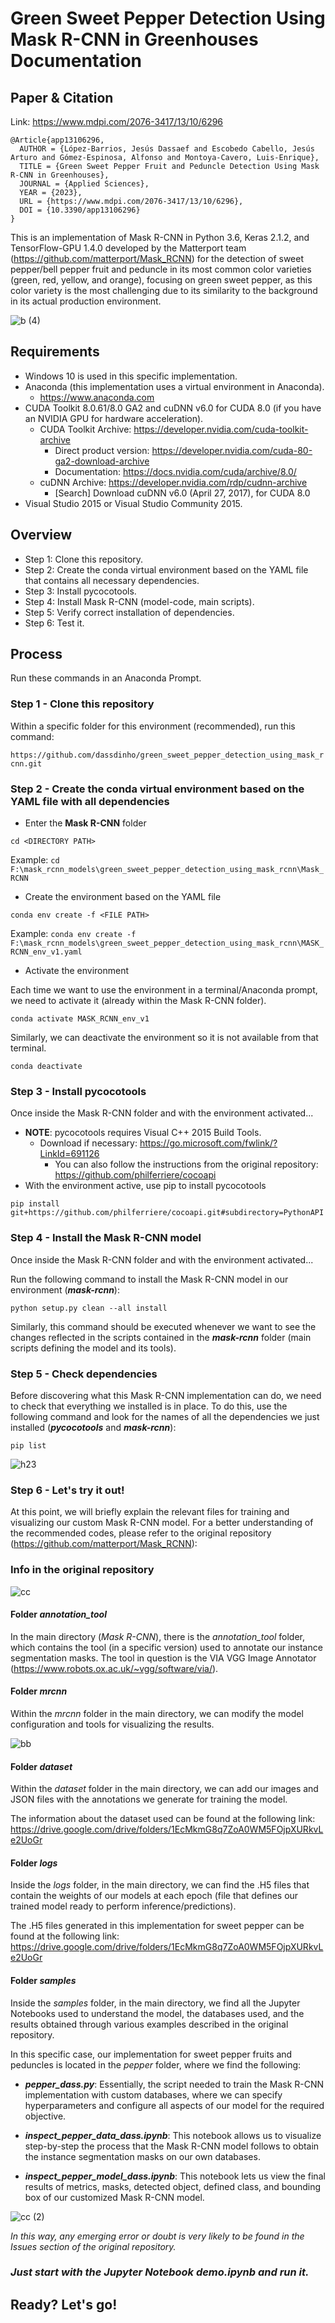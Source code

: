# Green Sweet Pepper Detection Using Mask R-CNN in Greenhouses Documentation

## Paper & Citation

Link: https://www.mdpi.com/2076-3417/13/10/6296

```
@Article{app13106296,
  AUTHOR = {López-Barrios, Jesús Dassaef and Escobedo Cabello, Jesús Arturo and Gómez-Espinosa, Alfonso and Montoya-Cavero, Luis-Enrique},
  TITLE = {Green Sweet Pepper Fruit and Peduncle Detection Using Mask R-CNN in Greenhouses},
  JOURNAL = {Applied Sciences},
  YEAR = {2023},
  URL = {https://www.mdpi.com/2076-3417/13/10/6296},
  DOI = {10.3390/app13106296}
}
```

This is an implementation of Mask R-CNN in Python 3.6, Keras 2.1.2, and TensorFlow-GPU 1.4.0 developed by the Matterport team (https://github.com/matterport/Mask_RCNN) for the detection of sweet pepper/bell pepper fruit and peduncle in its most common color varieties (green, red, yellow, and orange), focusing on green sweet pepper, as this color variety is the most challenging due to its similarity to the background in its actual production environment.

![b (4)](https://user-images.githubusercontent.com/107544707/205514983-d2b25fe5-1ae3-400f-bee9-ce1a12cda57e.png)

## Requirements

- Windows 10 is used in this specific implementation.
- Anaconda (this implementation uses a virtual environment in Anaconda).
  - https://www.anaconda.com
- CUDA Toolkit 8.0.61/8.0 GA2 and cuDNN v6.0 for CUDA 8.0 (if you have an NVIDIA GPU for hardware acceleration).
  - CUDA Toolkit Archive: https://developer.nvidia.com/cuda-toolkit-archive
    - Direct product version: https://developer.nvidia.com/cuda-80-ga2-download-archive
    - Documentation: https://docs.nvidia.com/cuda/archive/8.0/
  - cuDNN Archive: https://developer.nvidia.com/rdp/cudnn-archive
    - [Search] Download cuDNN v6.0 (April 27, 2017), for CUDA 8.0
- Visual Studio 2015 or Visual Studio Community 2015.

## Overview

- Step 1: Clone this repository.
- Step 2: Create the conda virtual environment based on the YAML file that contains all necessary dependencies.
- Step 3: Install pycocotools.
- Step 4: Install Mask R-CNN (model-code, main scripts).
- Step 5: Verify correct installation of dependencies.
- Step 6: Test it.

## Process

Run these commands in an Anaconda Prompt.

### Step 1 - Clone this repository

Within a specific folder for this environment (recommended), run this command:

`https://github.com/dassdinho/green_sweet_pepper_detection_using_mask_rcnn.git`

### Step 2 - Create the conda virtual environment based on the YAML file with all dependencies

- Enter the **Mask R-CNN** folder

`cd <DIRECTORY PATH>`

Example: `cd F:\mask_rcnn_models\green_sweet_pepper_detection_using_mask_rcnn\Mask_RCNN`

- Create the environment based on the YAML file

`conda env create -f <FILE PATH>`

Example: `conda env create -f F:\mask_rcnn_models\green_sweet_pepper_detection_using_mask_rcnn\MASK_RCNN_env_v1.yaml`

- Activate the environment

Each time we want to use the environment in a terminal/Anaconda prompt, we need to activate it (already within the Mask R-CNN folder).

`conda activate MASK_RCNN_env_v1`

Similarly, we can deactivate the environment so it is not available from that terminal.

`conda deactivate`
 
### Step 3 - Install pycocotools

Once inside the Mask R-CNN folder and with the environment activated...

- **NOTE**: pycocotools requires Visual C++ 2015 Build Tools.
  - Download if necessary: https://go.microsoft.com/fwlink/?LinkId=691126
    - You can also follow the instructions from the original repository: https://github.com/philferriere/cocoapi
- With the environment active, use pip to install pycocotools

`pip install git+https://github.com/philferriere/cocoapi.git#subdirectory=PythonAPI`

### Step 4 - Install the Mask R-CNN model

Once inside the Mask R-CNN folder and with the environment activated...

Run the following command to install the Mask R-CNN model in our environment (***mask-rcnn***):

`python setup.py clean --all install`

Similarly, this command should be executed whenever we want to see the changes reflected in the scripts contained
in the ***mask-rcnn*** folder (main scripts defining the model and its tools).

### Step 5 - Check dependencies

Before discovering what this Mask R-CNN implementation can do, we need to check that everything we installed is in place.
To do this, use the following command and look for the names of all the dependencies we just installed (***pycocotools*** and ***mask-rcnn***):

`pip list`

![h23](https://user-images.githubusercontent.com/107544707/205516823-58813193-75d4-490b-8419-d4e416e75aa9.png)

### Step 6 - Let's try it out!

At this point, we will briefly explain the relevant files for training and visualizing our custom Mask R-CNN model. For a better understanding of the recommended codes, please refer to the original repository (https://github.com/matterport/Mask_RCNN):

### Info in the original repository

![cc](https://user-images.githubusercontent.com/107544707/205518250-03d400f3-792e-48a4-9425-ec1f7e9e51ba.JPG)

#### Folder *annotation_tool*

In the main directory (*Mask R-CNN*), there is the *annotation_tool* folder, which contains the tool (in a specific version) used to annotate our instance segmentation masks.
The tool in question is the VIA VGG Image Annotator (https://www.robots.ox.ac.uk/~vgg/software/via/).

#### Folder *mrcnn*

Within the *mrcnn* folder in the main directory, we can modify the model configuration and tools for visualizing the results.

![bb](https://user-images.githubusercontent.com/107544707/205518263-e66c7ca3-bf59-46b1-a088-bbd5f5390784.JPG)

#### Folder *dataset*

Within the *dataset* folder in the main directory, we can add our images and JSON files with the annotations we generate for training the model.

The information about the dataset used can be found at the following link: https://drive.google.com/drive/folders/1EcMkmG8q7ZoA0WM5FOjpXURkvLe2UoGr
 
#### Folder *logs*

Inside the *logs* folder, in the main directory, we can find the .H5 files that contain the weights of our models at each epoch (file that defines our trained model ready to perform inference/predictions).

The .H5 files generated in this implementation for sweet pepper can be found at the following link: https://drive.google.com/drive/folders/1EcMkmG8q7ZoA0WM5FOjpXURkvLe2UoGr

#### Folder *samples*

Inside the *samples* folder, in the main directory, we find all the Jupyter Notebooks used to understand the model, the databases used, and the results obtained through various examples described in the original repository.

In this specific case, our implementation for sweet pepper fruits and peduncles is located in the *pepper* folder, where we find the following:
- ***pepper_dass.py***: Essentially, the script needed to train the Mask R-CNN implementation with custom databases, where we can specify hyperparameters and configure all aspects of our model for the required objective.

- ***inspect_pepper_data_dass.ipynb***: This notebook allows us to visualize step-by-step the process that the Mask R-CNN model follows to obtain the instance segmentation masks on our own databases.

- ***inspect_pepper_model_dass.ipynb***: This notebook lets us view the final results of metrics, masks, detected object, defined class, and bounding box of our customized Mask R-CNN model.

![cc (2)](https://user-images.githubusercontent.com/107544707/205518299-f0a9c71a-927b-49ee-bace-76551d30e6bc.JPG)

*In this way, any emerging error or doubt is very likely to be found in the Issues section of the original repository.*

### ***Just start with the Jupyter Notebook demo.ipynb and run it.***

## Ready? Let's go!
